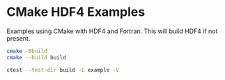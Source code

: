 # CMake HDF4 Examples

Examples using CMake with HDF4 and Fortran.
This will build HDF4 if not present.

```sh
cmake -Bbuild
cmake --build build

ctest --test-dir build -L example -V
```
